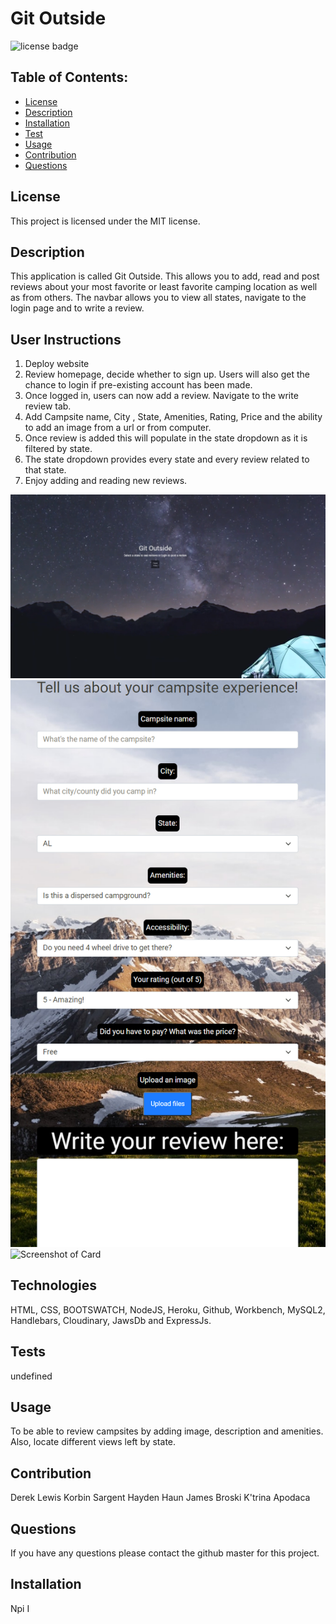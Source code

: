 # Git Outside

![license badge](https://img.shields.io/badge/License-MIT-lightgrey.svg)

## Table of Contents:

- [License](#license)
- [Description](#description)
- [Installation](#installation)
- [Test](#test)
- [Usage](#usage)
- [Contribution](#contribution)
- [Questions](#questions)

## License

This project is licensed under the MIT license.

## Description

This application is called Git Outside. This allows you to add, read and post reviews about your most favorite or least favorite camping location as well as from others. The navbar allows you to view all states, navigate to the login page and to write a review.

## User Instructions

1. Deploy website
2. Review homepage, decide whether to sign up. Users will also get the chance to login if pre-existing account has been made.
3. Once logged in, users can now add a review. Navigate to the write review tab.
4. Add Campsite name, City , State, Amenities, Rating, Price and the ability to add an image from a url or from computer.
5. Once review is added this will populate in the state dropdown as it is filtered by state.
6. The state dropdown provides every state and every review related to that state.
7. Enjoy adding and reading new reviews.

![Screenshot of homepage](/public/images/homepage.png)
![Screenshot of Review page](/public/images/writeReview.png)
![Screenshot of Card](/public/images/cards.png)

## Technologies

HTML, CSS, BOOTSWATCH, NodeJS, Heroku, Github, Workbench, MySQL2, Handlebars, Cloudinary, JawsDb and ExpressJs.

## Tests

undefined

## Usage

To be able to review campsites by adding image, description and amenities. Also, locate different views left by state.

## Contribution

Derek Lewis
Korbin Sargent
Hayden Haun
James Broski
K'trina Apodaca

## Questions

If you have any questions please contact the github master for this project.

## Installation

Npi I
